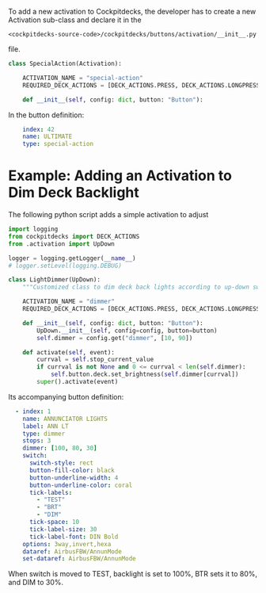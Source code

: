 To add a new activation to Cockpitdecks, the developer has to create a new Activation sub-class and declare it in the

`<cockpitdecks-source-code>/cockpitdecks/buttons/activation/__init__.py`

file.

```python hl_lines="3-4"
class SpecialAction(Activation):

    ACTIVATION_NAME = "special-action"
    REQUIRED_DECK_ACTIONS = [DECK_ACTIONS.PRESS, DECK_ACTIONS.LONGPRESS, DECK_ACTIONS.PUSH]

    def __init__(self, config: dict, button: "Button"):

```

In the button definition:

```yaml hl_lines="3"
	index: 42
	name: ULTIMATE
	type: special-action
```


# Example: Adding an Activation to Dim Deck Backlight

The following python script adds a simple activation to adjust 

```python
import logging
from cockpitdecks import DECK_ACTIONS
from .activation import UpDown

logger = logging.getLogger(__name__)
# logger.setLevel(logging.DEBUG)

class LightDimmer(UpDown):
    """Customized class to dim deck back lights according to up-down switch value"""

    ACTIVATION_NAME = "dimmer"
    REQUIRED_DECK_ACTIONS = [DECK_ACTIONS.PRESS, DECK_ACTIONS.LONGPRESS, DECK_ACTIONS.PUSH]

    def __init__(self, config: dict, button: "Button"):
        UpDown.__init__(self, config=config, button=button)
        self.dimmer = config.get("dimmer", [10, 90])

    def activate(self, event):
        currval = self.stop_current_value
        if currval is not None and 0 <= currval < len(self.dimmer):
            self.button.deck.set_brightness(self.dimmer[currval])
        super().activate(event)
```

Its accompanying button definition:

```yaml hl_lines="4 6"
  - index: 1
    name: ANNUNCIATOR LIGHTS
    label: ANN LT
    type: dimmer
    stops: 3
    dimmer: [100, 80, 30]
    switch:
      switch-style: rect
      button-fill-color: black
      button-underline-width: 4
      button-underline-color: coral
      tick-labels:
        - "TEST"
        - "BRT"
        - "DIM"
      tick-space: 10
      tick-label-size: 30
      tick-label-font: DIN Bold
    options: 3way,invert,hexa
    dataref: AirbusFBW/AnnunMode
    set-dataref: AirbusFBW/AnnunMode
```

When switch is moved to TEST, backlight is set to 100%, BTR sets it to 80%, and DIM to 30%.